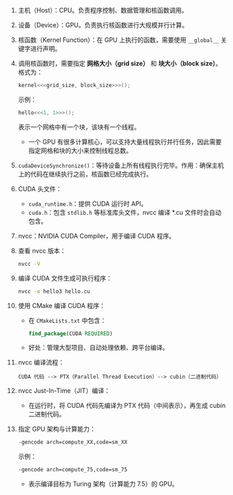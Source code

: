 1. 主机（Host）：CPU。负责程序控制、数据管理和核函数调用。

2. 设备（Device）：GPU。负责执行核函数进行大规模并行计算。

3. 核函数（Kernel Function）：在 GPU 上执行的函数，需要使用 `__global__` 关键字进行声明。

4. 调用核函数时，需要指定 **网格大小（grid size）** 和 **块大小（block size）**。格式为：

   ```cpp
   kernel<<<grid_size, block_size>>>();
   ```

   示例：

   ```cpp
   hello<<<1, 1>>>();
   ```

   表示一个网格中有一个块，该块有一个线程。

   * 一个 GPU 有很多计算核心，可以支持大量线程执行并行任务，因此需要指定网格和块的大小来控制线程总数。

5. `cudaDeviceSynchronize()`：等待设备上所有线程执行完毕。作用：确保主机上的代码在继续执行之前，核函数已经完成执行。

6. CUDA 头文件：

   * `cuda_runtime.h`：提供 CUDA 运行时 API。
   * `cuda.h`：包含 `stdlib.h` 等标准库头文件，nvcc 编译 *.cu 文件时会自动包含。

7. nvcc：NVIDIA CUDA Compiler，用于编译 CUDA 程序。

8. 查看 nvcc 版本：

   ```bash
   nvcc -V
   ```

9. 编译 CUDA 文件生成可执行程序：

   ```bash
   nvcc -o hello3 hello.cu
   ```

10. 使用 CMake 编译 CUDA 程序：

    * 在 `CMakeLists.txt` 中包含：

      ```cmake
      find_package(CUDA REQUIRED)
      ```
    * 好处：管理大型项目、自动处理依赖、跨平台编译。

11. nvcc 编译流程：

    ```
    CUDA 代码 --> PTX（Parallel Thread Execution）--> cubin（二进制代码）
    ```

12. nvcc Just-In-Time（JIT）编译：

    * 在运行时，将 CUDA 代码先编译为 PTX 代码（中间表示），再生成 cubin 二进制代码。

13. 指定 GPU 架构与计算能力：

    ```bash
    -gencode arch=compute_XX,code=sm_XX
    ```

    示例：

    ```bash
    -gencode arch=compute_75,code=sm_75
    ```

    * 表示编译目标为 Turing 架构（计算能力 7.5）的 GPU。